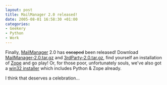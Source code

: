 ```yaml
---
layout: post
title: MailManager 2.0 released!
date: 2005-08-01 16:58:30 +01:00
categories:
- Geekery
- Python
- Work
---
```

Finally, [MailManager](http://sourceforge.net/projects/mailmanager/) 2.0 has <del>escaped</del> been released!  Download [MailManager-2.0.tar.gz](http://prdownloads.sourceforge.net/mailmanager/MailManager-2.0.tar.gz?download) and [3rdParty-2.0.tar.gz](http://prdownloads.sourceforge.net/mailmanager/3rdParty-2.0.tar.gz?download), find yourself an installation of [Zope](http://www.zope.org/) and go play!  Or, for those poor, unfortunately souls, we've also got a [win32 installer](http://prdownloads.sourceforge.net/mailmanager/mailmanager-2.0.exe?download) which includes Python &amp; Zope already.

I think that deserves a celebration...
